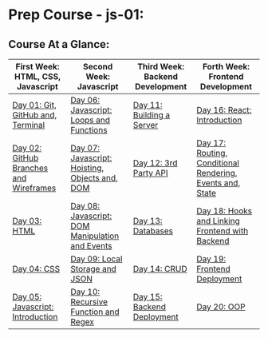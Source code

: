 # Prep Course - js-01:

## Course At a Glance:

| First Week: HTML, CSS, Javascript   | Second Week: Javascript | Third Week: Backend Development | Forth Week: Frontend Development |
|---------------------------------------------------|--------------------------------------------------|-----------------------------------------------|---------------------------------------------|
| [Day 01: Git, GitHub and, Terminal](Day01/README.md)       | [Day 06: Javascript: Loops and Functions](./Day06/README.md) | [Day 11: Building a Server](Day11/README.md)            | [Day 16: React: Introduction ](./Day16/README.md) |
| [Day 02: GitHub Branches and Wireframes](./Day02/README.md)      | [Day 07: Javascript: Hoisting, Objects and, DOM](./Day07/README.md)| [Day 12: 3rd Party API](./Day12/README.md)         | [Day 17: Routing, Conditional Rendering, Events and, State](./Day17/README.md)     |
| [Day 03: HTML](./Day03/README.md)             | [Day 08: Javascript: DOM Manipulation and Events](./Day08/README.md) | [Day 13: Databases](./Day13/README.md)    | [Day 18: Hooks and Linking Frontend with Backend](./Day18/README.md)  |
| [Day 04: CSS](./Day04/README.md)         | [Day 09: Local Storage and JSON](./Day09/README.md)    | [Day 14: CRUD](./Day14/README.md) | [Day 19: Frontend Deployment](./Day19/README.md)    |
| [Day 05: Javascript: Introduction](./Day05/README.md)                     | [Day 10: Recursive Function and Regex ](./Day10/README.md) | [Day 15: Backend Deployment](./Day15/README.md)| [Day 20: OOP](./Day20/README.md)|